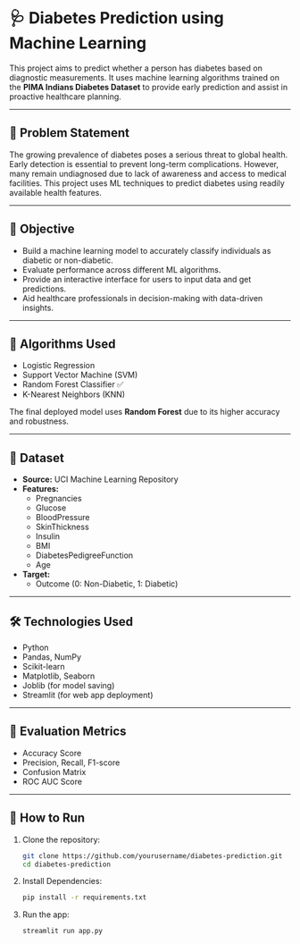 # 🩺 Diabetes Prediction using Machine Learning

This project aims to predict whether a person has diabetes based on diagnostic measurements. It uses machine learning algorithms trained on the **PIMA Indians Diabetes Dataset** to provide early prediction and assist in proactive healthcare planning.

---

## 📌 Problem Statement

The growing prevalence of diabetes poses a serious threat to global health. Early detection is essential to prevent long-term complications. However, many remain undiagnosed due to lack of awareness and access to medical facilities. This project uses ML techniques to predict diabetes using readily available health features.

---

## 🎯 Objective

- Build a machine learning model to accurately classify individuals as diabetic or non-diabetic.
- Evaluate performance across different ML algorithms.
- Provide an interactive interface for users to input data and get predictions.
- Aid healthcare professionals in decision-making with data-driven insights.

---

## 🧠 Algorithms Used

- Logistic Regression
- Support Vector Machine (SVM)
- Random Forest Classifier ✅
- K-Nearest Neighbors (KNN)

The final deployed model uses **Random Forest** due to its higher accuracy and robustness.

---

## 📂 Dataset

- **Source:** UCI Machine Learning Repository
- **Features:**
  - Pregnancies
  - Glucose
  - BloodPressure
  - SkinThickness
  - Insulin
  - BMI
  - DiabetesPedigreeFunction
  - Age
- **Target:**
  - Outcome (0: Non-Diabetic, 1: Diabetic)

---

## 🛠️ Technologies Used

- Python
- Pandas, NumPy
- Scikit-learn
- Matplotlib, Seaborn
- Joblib (for model saving)
- Streamlit (for web app deployment)

---

## 🧪 Evaluation Metrics

- Accuracy Score
- Precision, Recall, F1-score
- Confusion Matrix
- ROC AUC Score

---

## 🚀 How to Run

1. Clone the repository:
   ```bash
   git clone https://github.com/yourusername/diabetes-prediction.git
   cd diabetes-prediction

2. Install Dependencies:
   ```bash
   pip install -r requirements.txt

4. Run the app:
   ```bash
   streamlit run app.py

